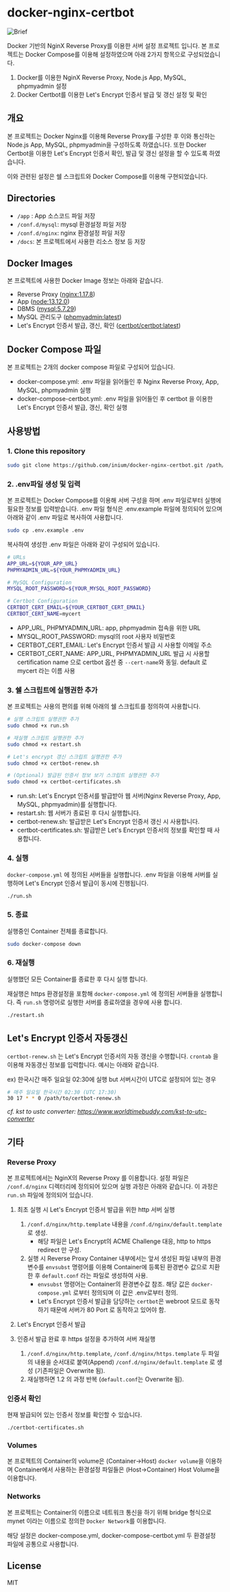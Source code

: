 # docker-nginx-certbot

![Brief](/docs/brief.png)

Docker 기반의 NginX Reverse Proxy를 이용한 서버 설정 프로젝트 입니다.
본 프로젝트는 Docker Compose를 이용해 설정하였으며 아래 2가지 항목으로 구성되었습니다.

1. Docker를 이용한 NginX Reverse Proxy, Node.js App, MySQL, phpmyadmin 설정
2. Docker Certbot를 이용한 Let's Encrypt 인증서 발급 및 갱신 설정 및 확인

## 개요

본 프로젝트는 Docker Nginx를 이용해 Reverse Proxy를 구성한 후 이와 통신하는 Node.js App, MySQL, phpmyadmin을 구성하도록 하였습니다. 또한 Docker Certbot을 이용한 Let's Encrypt 인증서 확인, 발급 및 갱신 설정을 할 수 있도록 하였습니다.

이와 관련된 설정은 쉘 스크립트와 Docker Compose를 이용해 구현되었습니다.

## Directories

- `/app` : App 소스코드 파일 저장
- `/conf.d/mysql`: mysql 환경설정 파일 저장
- `/conf.d/nginx`: nginx  환경설정 파일 저장
- `/docs`: 본 프로젝트에서 사용한 리소스 정보 등 저장

## Docker Images

본 프로젝트에 사용한 Docker Image 정보는 아래와 같습니다.

- Reverse Proxy ([nginx:1.17.8](https://hub.docker.com/_/nginx))
- App ([node:13.12.0](https://hub.docker.com/_/node))
- DBMS ([mysql:5.7.29](https://hub.docker.com/_/mysql))
- MySQL 관리도구 ([phpmyadmin:latest](https://hub.docker.com/r/phpmyadmin/phpmyadmin))
- Let's Encrypt 인증서 발급, 갱신, 확인 ([certbot/certbot:latest](https://hub.docker.com/r/certbot/certbot))

## Docker Compose 파일

본 프로젝트는 2개의 docker compose 파일로 구성되어 있습니다.

- docker-compose.yml: .env 파일을 읽어들인 후 Nginx Reverse Proxy, App, MySQL, phpmyadmin 실행
- docker-compose-certbot.yml: .env 파일을 읽어들인 후 certbot 을 이용한 Let's Encrypt 인증서 발급, 갱신, 확인 실행

## 사용방법

### 1. Clone this repository

```bash
sudo git clone https://github.com/inium/docker-nginx-certbot.git /path/to
```

### 2. .env파일 생성 및 입력

본 프로젝트는 Docker Compose를 이용해 서버 구성을 하며 .env 파일로부터 실행에 필요한 정보를 입력받습니다. .env 파일 형식은 .env.example 파일에 정의되어 있으며 아래와 같이 .env 파일로 복사하여 사용합니다.

```bash
sudo cp .env.example .env
```

복사하여 생성한 .env 파일은 아래와 같이 구성되어 있습니다.

```bash
# URLs
APP_URL=${YOUR_APP_URL}
PHPMYADMIN_URL=${YOUR_PHPMYADMIN_URL}

# MySQL Configuration
MYSQL_ROOT_PASSWORD=${YOUR_MYSQL_ROOT_PASSWORD}

# Certbot Configuration
CERTBOT_CERT_EMAIL=${YOUR_CERTBOT_CERT_EMAIL}
CERTBOT_CERT_NAME=mycert
```

- APP_URL, PHPMYADMIN_URL: app, phpmyadmin 접속을 위한 URL
- MYSQL_ROOT_PASSWORD: mysql의 root 사용자 비밀번호
- CERTBOT_CERT_EMAIL: Let's Encrypt 인증서 발급 시 사용할 이메일 주소
- CERTBOT_CERT_NAME: APP_URL, PHPMYADMIN_URL 발급 시 사용할 certification name 으로 certbot 옵션 중 `--cert-name`와 동일. default 로 mycert 라는 이름 사용

### 3. 쉘 스크립트에 실행권한 추가

본 프로젝트는 사용의 편의를 위해 아래의 쉘 스크립트를 정의하여 사용합니다.

```bash
# 실행 스크립트 실행권한 추가
sudo chmod +x run.sh

# 재실행 스크립트 실행권한 추가
sudo chmod +x restart.sh

# Let's encrypt 갱신 스크립트 실행권한 추가
sudo chmod +x certbot-renew.sh

# (Optional) 발급된 인증서 정보 보기 스크립트 실행권한 추가
sudo chmod +x certbot-certificates.sh
```

- run.sh: Let's Encrypt 인증서를 발급받아 웹 서버(Nginx Reverse Proxy, App, MySQL, phpmyadmin)를 실행합니다.
- restart.sh: 웹 서버가 종료된 후 다시 실행합니다.
- certbot-renew.sh: 발급받은 Let's Encrypt 인증서 갱신 시 사용합니다.
- certbot-certificates.sh: 발급받은 Let's Encrypt 인증서의 정보를 확인할 때 사용합니다.

### 4. 실행

`docker-compose.yml` 에 정의된 서버들을 실행합니다. .env 파일을 이용해 서버를 실행하며 Let's Encrypt 인증서 발급이 동시에 진행됩니다.

```bash
./run.sh
```

### 5. 종료

실행중인 Container 전체를 종료합니다.

```bash
sudo docker-compose down
```

### 6. 재실행

실행했던 모든 Container를 종료한 후 다시 실행 합니다.

재실행은 https 환경설정을 포함해 `docker-compose.yml` 에 정의된 서버들을 실행합니다. 즉 `run.sh` 명령어로 실행한 서버를 종료하였을 경우에 사용 합니다.

```bash
./restart.sh
```

## Let's Encrypt 인증서 자동갱신

`certbot-renew.sh` 는 Let's Encrypt 인증서의 자동 갱신을 수행합니다. `crontab` 을 이용해 자동갱신 정보를 입력합니다. 예시는 아래와 같습니다.

ex) 한국시간 매주 일요일 02:30에 실행 but 서버시간이 UTC로 설정되어 있는 경우

```bash
# 매주 일요일 한국시간 02:30 (UTC 17:30)
30 17 * * 0 /path/to/certbot-renew.sh
```

_cf. kst to ustc converter: <https://www.worldtimebuddy.com/kst-to-utc-converter>_


## 기타

### Reverse Proxy

본 프로젝트에서는 NginX의 Reverse Proxy 를 이용합니다. 설정 파일은 `/conf.d/nginx` 디렉터리에 정의되어 있으며 실행 과정은 아래와 같습니다. 이 과정은 `run.sh` 파일에 정의되어 있습니다.

1. 최초 실행 시 Let's Encrypt 인증서 발급을 위한 http 서버 실행
    1. `/conf.d/nginx/http.template` 내용을 `/conf.d/nginx/default.template`로 생성.
        - 해당 파일은 Let's Encrypt의 ACME Challenge 대응, http to https redirect 만 구성.
    2. 실행 시 Reverse Proxy Container 내부에서는 앞서 생성된 파일 내부의 환경변수를 `envsubst` 명령어를 이용해 Container에 등록된 환경변수 값으로 치환한 후 `default.conf` 라는 파일로 생성하여 사용.
        - `envsubst` 명령어는 Container의 환경변수값 참조. 해당 값은 `docker-compose.yml` 로부터 정의되며 이 값은 .env로부터 정의.
        - Let's Encrypt 인증서 발급을 담당하는 `certbot`은 webroot 모드로 동작하기 때문에 서버가 80 Port 로 동작하고 있어야 함.

2. Let's Encrypt 인증서 발급

3. 인증서 발급 완료 후 https 설정을 추가하여 서버 재실행
    1. `/conf.d/nginx/http.template`, `/conf.d/nginx/https.template` 두 파일의 내용을 순서대로 붙여(Append) `/conf.d/nginx/default.template` 로 생성 (기존파일은 Overwrite 됨).
    2. 재실행하면 1.2 의 과정 반복 (`default.conf`는 Overwrite 됨).

### 인증서 확인

현재 발급되어 있는 인증서 정보를 확인할 수 있습니다.

```bash
./certbot-certificates.sh
```

### Volumes

본 프로젝트의 Container의 volume은 (Container->Host) `docker volume`을 이용하며 Container에서 사용하는 환경설정 파일들은 (Host->Container) Host Volume을 이용합니다.

### Networks

본 프로젝트는 Container의 이름으로 네트워크 통신을 하기 위해 bridge 형식으로 mynet 이라는 이름으로 정의한 `Docker Network`를 이용합니다.

해당 설정은 docker-compose.yml, docker-compose-certbot.yml 두 환경설정 파일에 공통으로 사용합니다.

## License

MIT

